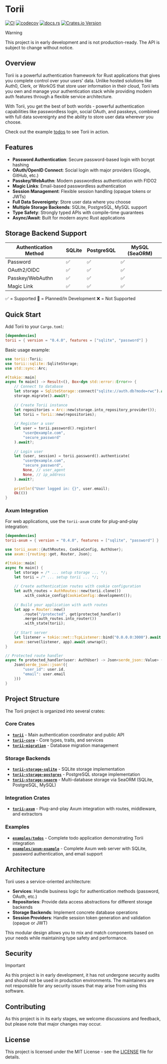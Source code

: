 # Torii

[![CI](https://github.com/cmackenzie1/torii-rs/actions/workflows/ci.yaml/badge.svg)](https://github.com/cmackenzie1/torii-rs/actions/workflows/ci.yaml)
[![codecov](https://codecov.io/gh/cmackenzie1/torii-rs/branch/main/graph/badge.svg?token=MHF0G453L0)](https://codecov.io/gh/cmackenzie1/torii-rs)
[![docs.rs](https://img.shields.io/docsrs/torii)](https://docs.rs/torii/latest/torii/)
[![Crates.io Version](https://img.shields.io/crates/v/torii)](https://crates.io/crates/torii)

> [!WARNING]
> This project is in early development and is not production-ready. The API is subject to change without notice.

## Overview

Torii is a powerful authentication framework for Rust applications that gives you complete control over your users' data. Unlike hosted solutions like Auth0, Clerk, or WorkOS that store user information in their cloud, Torii lets you own and manage your authentication stack while providing modern auth features through a flexible service architecture.

With Torii, you get the best of both worlds - powerful authentication capabilities like passwordless login, social OAuth, and passkeys, combined with full data sovereignty and the ability to store user data wherever you choose.

Check out the example [todos](./examples/todos/README.md) to see Torii in action.

## Features

- **Password Authentication**: Secure password-based login with bcrypt hashing
- **OAuth/OpenID Connect**: Social login with major providers (Google, GitHub, etc.) 
- **Passkey/WebAuthn**: Modern passwordless authentication with FIDO2
- **Magic Links**: Email-based passwordless authentication
- **Session Management**: Flexible session handling (opaque tokens or JWTs)
- **Full Data Sovereignty**: Store user data where you choose
- **Multiple Storage Backends**: SQLite, PostgreSQL, MySQL support
- **Type Safety**: Strongly typed APIs with compile-time guarantees
- **Async/Await**: Built for modern async Rust applications

## Storage Backend Support

| Authentication Method | SQLite | PostgreSQL | MySQL (SeaORM) |
|-----------------------|--------|------------|----------------|
| Password              | ✅     | ✅         | ✅             |
| OAuth2/OIDC           | ✅     | ✅         | ✅             |
| Passkey/WebAuthn      | ✅     | ✅         | ✅             |
| Magic Link            | ✅     | ✅         | ✅             |

✅ = Supported
🚧 = Planned/In Development
❌ = Not Supported

## Quick Start

Add Torii to your `Cargo.toml`:

```toml
[dependencies]
torii = { version = "0.4.0", features = ["sqlite", "password"] }
```

Basic usage example:

```rust
use torii::Torii;
use torii::sqlite::SqliteStorage;
use std::sync::Arc;

#[tokio::main]
async fn main() -> Result<(), Box<dyn std::error::Error>> {
    // Connect to database
    let storage = SqliteStorage::connect("sqlite://auth.db?mode=rwc").await?;
    storage.migrate().await?;
    
    // Create Torii instance
    let repositories = Arc::new(storage.into_repository_provider());
    let torii = Torii::new(repositories);
    
    // Register a user
    let user = torii.password().register(
        "user@example.com", 
        "secure_password"
    ).await?;
    
    // Login user
    let (user, session) = torii.password().authenticate(
        "user@example.com", 
        "secure_password",
        None, // user_agent
        None, // ip_address
    ).await?;
    
    println!("User logged in: {}", user.email);
    Ok(())
}
```

### Axum Integration

For web applications, use the `torii-axum` crate for plug-and-play integration:

```toml
[dependencies]
torii-axum = { version = "0.4.0", features = ["sqlite", "password"] }
```

```rust
use torii_axum::{AuthRoutes, CookieConfig, AuthUser};
use axum::{routing::get, Router, Json};

#[tokio::main]
async fn main() {
    let storage = /* ... setup storage ... */;
    let torii = /* ... setup torii ... */;
    
    // Create authentication routes with cookie configuration
    let auth_routes = AuthRoutes::new(torii.clone())
        .with_cookie_config(CookieConfig::development());
    
    // Build your application with auth routes
    let app = Router::new()
        .route("/protected", get(protected_handler))
        .merge(auth_routes.into_router())
        .with_state(torii);
    
    // Start server
    let listener = tokio::net::TcpListener::bind("0.0.0.0:3000").await.unwrap();
    axum::serve(listener, app).await.unwrap();
}

// Protected route handler
async fn protected_handler(user: AuthUser) -> Json<serde_json::Value> {
    Json(serde_json::json!({
        "user_id": user.id,
        "email": user.email
    }))
}
```

## Project Structure

The Torii project is organized into several crates:

### Core Crates

- **[`torii`](./torii/)** - Main authentication coordinator and public API
- **[`torii-core`](./torii-core/)** - Core types, traits, and services
- **[`torii-migration`](./torii-migration/)** - Database migration management

### Storage Backends

- **[`torii-storage-sqlite`](./torii-storage-sqlite/)** - SQLite storage implementation
- **[`torii-storage-postgres`](./torii-storage-postgres/)** - PostgreSQL storage implementation  
- **[`torii-storage-seaorm`](./torii-storage-seaorm/)** - Multi-database storage via SeaORM (SQLite, PostgreSQL, MySQL)

### Integration Crates

- **[`torii-axum`](./torii-axum/)** - Plug-and-play Axum integration with routes, middleware, and extractors

### Examples

- **[`examples/todos`](./examples/todos/)** - Complete todo application demonstrating Torii integration
- **[`examples/axum-example`](./examples/axum-example/)** - Complete Axum web server with SQLite, password authentication, and email support

## Architecture

Torii uses a service-oriented architecture:

- **Services**: Handle business logic for authentication methods (password, OAuth, etc.)
- **Repositories**: Provide data access abstractions for different storage backends
- **Storage Backends**: Implement concrete database operations
- **Session Providers**: Handle session token generation and validation (opaque or JWT)

This modular design allows you to mix and match components based on your needs while maintaining type safety and performance.

## Security

> [!IMPORTANT]
> As this project is in early development, it has not undergone security audits and should not be used in production environments. The maintainers are not responsible for any security issues that may arise from using this software.

## Contributing

As this project is in its early stages, we welcome discussions and feedback, but please note that major changes may occur.

## License

This project is licensed under the MIT License - see the [LICENSE](./LICENSE) file for details.
